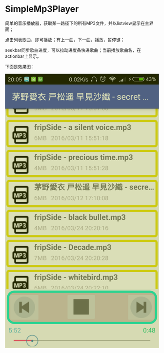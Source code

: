 # SimpleMp3Player
简单的音乐播放器，获取某一路径下的所有MP3文件，并以listview显示在主界面；

点击列表歌曲，即可播放；有上一曲，下一曲，播放，暂停键；

seekbar同步歌曲进度，可以拉动进度条快进歌曲；当前播放歌曲名，在actionbar上显示。

下面是效果图：

![Image text](https://github.com/kiritozzl/SimpleMp3Player/blob/master/images/device-2016-09-21-200536.png)

